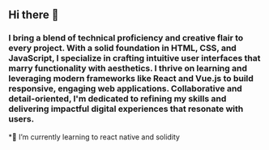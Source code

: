 ## Hi there 👋 

### I bring a blend of technical proficiency and creative flair to every project. With a solid foundation in HTML, CSS, and JavaScript, I specialize in crafting intuitive user interfaces that marry functionality with aesthetics. I thrive on learning and leveraging modern frameworks like React and Vue.js to build responsive, engaging web applications. Collaborative and detail-oriented, I'm dedicated to refining my skills and delivering impactful digital experiences that resonate with users.

*🌱 I’m currently learning to react native and solidity 
